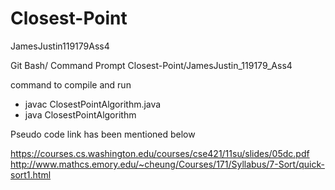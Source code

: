 # Closest-Point
JamesJustin119179Ass4

Git Bash/ Command Prompt
Closest-Point/JamesJustin_119179_Ass4

command to compile and run

 * javac ClosestPointAlgorithm.java
 * java ClosestPointAlgorithm


Pseudo code link  has been mentioned below

https://courses.cs.washington.edu/courses/cse421/11su/slides/05dc.pdf
http://www.mathcs.emory.edu/~cheung/Courses/171/Syllabus/7-Sort/quick-sort1.html